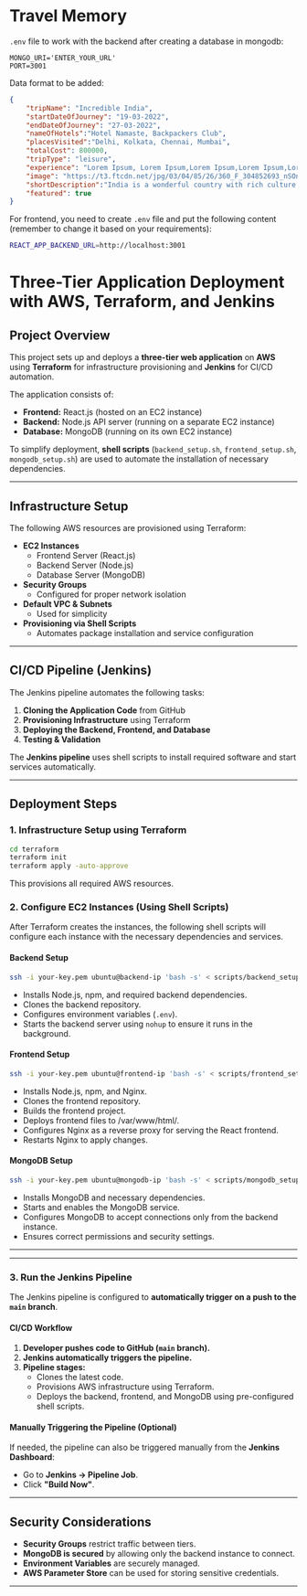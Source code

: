 # Travel Memory

`.env` file to work with the backend after creating a database in mongodb: 

```
MONGO_URI='ENTER_YOUR_URL'
PORT=3001
```

Data format to be added: 

```json
{
    "tripName": "Incredible India",
    "startDateOfJourney": "19-03-2022",
    "endDateOfJourney": "27-03-2022",
    "nameOfHotels":"Hotel Namaste, Backpackers Club",
    "placesVisited":"Delhi, Kolkata, Chennai, Mumbai",
    "totalCost": 800000,
    "tripType": "leisure",
    "experience": "Lorem Ipsum, Lorem Ipsum,Lorem Ipsum,Lorem Ipsum,Lorem Ipsum,Lorem Ipsum,Lorem Ipsum,Lorem Ipsum,Lorem Ipsum,Lorem Ipsum,Lorem Ipsum,Lorem Ipsum,Lorem Ipsum,Lorem Ipsum,Lorem Ipsum,Lorem Ipsum,Lorem Ipsum,Lorem Ipsum,Lorem Ipsum,Lorem Ipsum,Lorem Ipsum,Lorem Ipsum,Lorem Ipsum,Lorem Ipsum,Lorem Ipsum,Lorem Ipsum,Lorem Ipsum, ",
    "image": "https://t3.ftcdn.net/jpg/03/04/85/26/360_F_304852693_nSOn9KvUgafgvZ6wM0CNaULYUa7xXBkA.jpg",
    "shortDescription":"India is a wonderful country with rich culture and good people.",
    "featured": true
}
```


For frontend, you need to create `.env` file and put the following content (remember to change it based on your requirements):
```bash
REACT_APP_BACKEND_URL=http://localhost:3001
```

# **Three-Tier Application Deployment with AWS, Terraform, and Jenkins**

## **Project Overview**
This project sets up and deploys a **three-tier web application** on **AWS** using **Terraform** for infrastructure provisioning and **Jenkins** for CI/CD automation.

The application consists of:
- **Frontend:** React.js (hosted on an EC2 instance)
- **Backend:** Node.js API server (running on a separate EC2 instance)
- **Database:** MongoDB (running on its own EC2 instance)

To simplify deployment, **shell scripts** (`backend_setup.sh`, `frontend_setup.sh`, `mongodb_setup.sh`) are used to automate the installation of necessary dependencies.

---

## **Infrastructure Setup**
The following AWS resources are provisioned using Terraform:
- **EC2 Instances**
  - Frontend Server (React.js)
  - Backend Server (Node.js)
  - Database Server (MongoDB)
- **Security Groups**
  - Configured for proper network isolation
- **Default VPC & Subnets**
  - Used for simplicity
- **Provisioning via Shell Scripts**
  - Automates package installation and service configuration

---

## **CI/CD Pipeline (Jenkins)**
The Jenkins pipeline automates the following tasks:
1. **Cloning the Application Code** from GitHub
2. **Provisioning Infrastructure** using Terraform
3. **Deploying the Backend, Frontend, and Database**
4. **Testing & Validation**

The **Jenkins pipeline** uses shell scripts to install required software and start services automatically.

---

## **Deployment Steps**
### **1. Infrastructure Setup using Terraform**
```sh
cd terraform
terraform init
terraform apply -auto-approve
```
This provisions all required AWS resources.

### **2. Configure EC2 Instances (Using Shell Scripts)**
After Terraform creates the instances, the following shell scripts will configure each instance with the necessary dependencies and services.

#### **Backend Setup**
```sh
ssh -i your-key.pem ubuntu@backend-ip 'bash -s' < scripts/backend_setup.sh
```

- Installs Node.js, npm, and required backend dependencies.
- Clones the backend repository.
- Configures environment variables (`.env`).
- Starts the backend server using `nohup` to ensure it runs in the background.

#### **Frontend Setup**
```sh
ssh -i your-key.pem ubuntu@frontend-ip 'bash -s' < scripts/frontend_setup.sh
```

- Installs Node.js, npm, and Nginx.
- Clones the frontend repository.
- Builds the frontend project.
- Deploys frontend files to /var/www/html/.
- Configures Nginx as a reverse proxy for serving the React frontend.
- Restarts Nginx to apply changes.

#### **MongoDB Setup**
```sh
ssh -i your-key.pem ubuntu@mongodb-ip 'bash -s' < scripts/mongodb_setup.sh
```

- Installs MongoDB and necessary dependencies.
- Starts and enables the MongoDB service.
- Configures MongoDB to accept connections only from the backend instance.
- Ensures correct permissions and security settings.

---

---

### **3. Run the Jenkins Pipeline**
The Jenkins pipeline is configured to **automatically trigger on a push to the `main` branch**.  

#### **CI/CD Workflow**
1. **Developer pushes code to GitHub (`main` branch).**  
2. **Jenkins automatically triggers the pipeline.**  
3. **Pipeline stages:**
   - Clones the latest code.
   - Provisions AWS infrastructure using Terraform.
   - Deploys the backend, frontend, and MongoDB using pre-configured shell scripts.

#### **Manually Triggering the Pipeline (Optional)**
If needed, the pipeline can also be triggered manually from the **Jenkins Dashboard**:
- Go to **Jenkins → Pipeline Job**.
- Click **"Build Now"**.

---

## **Security Considerations**
- **Security Groups** restrict traffic between tiers.
- **MongoDB is secured** by allowing only the backend instance to connect.
- **Environment Variables** are securely managed.
- **AWS Parameter Store** can be used for storing sensitive credentials.

---
